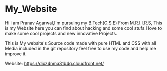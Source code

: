 # My_Website
Hi i am Pranav Agarwal,I'm pursuing my B.Tech(C.S.E) From M.R.I.I.R.S, This is my Website here you can find
about hacking and some cool stufs.I love to make some cool projects and new
innovative Projects. 

This is My website's Source code made with pure HTML and CSS with all Media included in the git repository
feel free to use my code and help me improve it.  

Website: https://dixz4nma31b4q.cloudfront.net/
